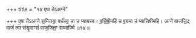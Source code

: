 +++
title = "१४ एषा तेऽअग्ने"

+++
ए॒षा ते॑ऽअग्ने स॒मित्तया॒ वर्ध॑स्व॒ चा च प्यायस्व। व॒र्धि॒षी॒महि॑ च व॒यमा च॑ प्यासिषीमहि। अग्ने॑ वाजजि॒द् वाजं॑ त्वा संसृ॒वाꣳसं॑ वाज॒जित॒ꣳ सम्मा॑र्ज्मि ॥१४॥